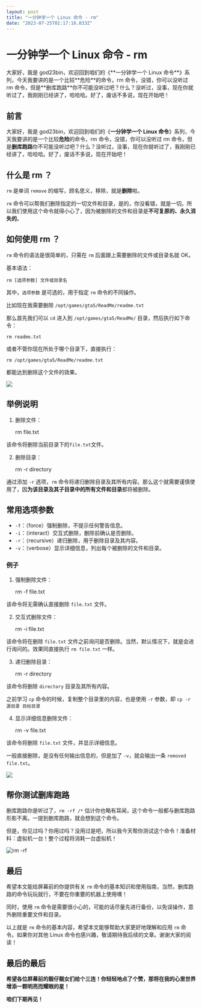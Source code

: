 ```yaml
---
layout: post
title: "一分钟学一个 Linux 命令 - rm"
date: "2023-07-25T01:17:16.033Z"
---
```

一分钟学一个 Linux 命令 - rm
====================

大家好，我是 god23bin，欢迎回到咱们的《\*\*一分钟学一个 Linux 命令\*\*》系列，今天我要讲的是一个比较\*\*危险\*\*的命令，rm 命令，没错，你可以没听过 rm 命令，但是\*\*删库跑路\*\*你不可能没听过吧？什么？没听过，没事，现在你就听过了，我刚刚已经讲了，哈哈哈。好了，废话不多说，现在开始吧！

前言
--

大家好，我是 god23bin，欢迎回到咱们的《**一分钟学一个 Linux 命令**》系列，今天我要讲的是一个比较**危险**的命令，rm 命令，没错，你可以没听过 rm 命令，但是**删库跑路**你不可能没听过吧？什么？没听过，没事，现在你就听过了，我刚刚已经讲了，哈哈哈。好了，废话不多说，现在开始吧！

什么是 rm ？
--------

`rm` 是单词 `remove` 的缩写，顾名思义，移除，就是**删除**啦。

`rm` 命令可以帮我们删除指定的一切文件和目录，是的，你没看错，就是一切。所以我们使用这个命令就得小心了，因为被删除的文件和目录是**不可复原的、永久消失的**。

如何使用 rm ？
---------

`rm` 命令的语法是很简单的，只需在 `rm` 后面跟上需要删除的文件或目录名就 OK。

基本语法：

    rm [选项参数] 文件或目录名
    

其中，`选项参数` 是可选的，用于指定 `rm` 命令的不同操作。

比如现在我需要删除 `/opt/games/gta5/ReadMe/readme.txt`

那么首先我们可以 `cd` 进入到 `/opt/games/gta5/ReadMe/` 目录，然后执行如下命令：

    rm readme.txt
    

或者不管你现在所处于哪个目录下，直接执行：

    rm /opt/games/gta5/ReadMe/readme.txt
    

都能达到删除这个文件的效果。

![](https://pic-bed-of-god23bin.oss-cn-shenzhen.aliyuncs.com/img/20230724230506.png)

举例说明
----

1.  删除文件：

    rm file.txt
    

该命令将删除当前目录下的`file.txt`文件。

2.  删除目录：

    rm -r directory
    

通过添加 `-r` 选项，`rm` 命令将递归删除目录及其所有内容。那么这个就需要谨慎使用了，因**为该目录及其子目录中的所有文件和目录**都将被删除。

常用选项参数
------

*   `-f`：（force）强制删除，不提示任何警告信息。
*   `-i`：（interact）交互式删除，删除前确认是否删除。
*   `-r`：（recursive）递归删除，用于删除目录及其内容。
*   `-v`：（verbose）显示详细信息，列出每个被删除的文件和目录。

### 例子

1.  强制删除文件：

    rm -f file.txt
    

该命令将无需确认直接删除 `file.txt` 文件。

2.  交互式删除文件：

    rm -i file.txt
    

该命令将在删除 `file.txt` 文件之前询问是否删除。当然，默认情况下，就是会进行询问的。效果同直接执行 `rm file.txt` 一样。

3.  递归删除目录：

    rm -r directory
    

该命令将删除 `directory` 目录及其所有内容。

之前学习 `cp` 命令的时候，复制整个目录里的内容，也是使用 `-r` 参数，即 `cp -r 源目录 目标目录`

4.  显示详细信息删除文件：

    rm -v file.txt
    

该命令将删除 `file.txt` 文件，并显示详细信息。

一般直接删除，是没有任何输出信息的，但是加了 `-v`，就会输出一条 `removed file.txt`。

![](https://pic-bed-of-god23bin.oss-cn-shenzhen.aliyuncs.com/img/20230724230520.png)

帮你测试删库跑路
--------

删库跑路你是听过了，`rm -rf /*` 估计你也略有耳闻，这个命令一般都与删库跑路形影不离。一提到删库跑路，就会想到这个命令。

但是，你见过吗？你用过吗？没用过是吧，所以我今天帮你测试这个命令！准备材料：虚拟机一台！整个过程将消耗一台虚拟机！

![rm -rf](https://pic-bed-of-god23bin.oss-cn-shenzhen.aliyuncs.com/img/20230724230524.gif)

最后
--

希望本文能给屏幕前的你提供有关 `rm` 命令的基本知识和使用指南，当然，删库跑路的命令玩玩就行，不要在你重要的机器上使用噢！

同时，使用 `rm` 命令是需要很小心的，可能的话尽量先进行备份，以免误操作，意外删除重要文件和目录。

以上就是 `rm` 命令的基本内容，希望本文能够帮助大家更好地理解和应用 `rm` 命令。如果你对其他 Linux 命令也感兴趣，敬请期待我后续的文章。谢谢大家的阅读！

最后的最后
-----

**希望各位屏幕前的靓仔靓女们给个三连！你轻轻地点了个赞，那将在我的心里世界增添一颗明亮而耀眼的星！**

**咱们下期再见！**